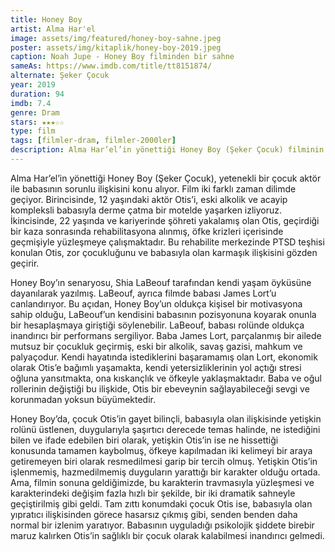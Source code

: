```yaml
---
title: Honey Boy
artist: Alma Har'el
image: assets/img/featured/honey-boy-sahne.jpeg
poster: assets/img/kitaplik/honey-boy-2019.jpeg
caption: Noah Jupe - Honey Boy filminden bir sahne
sameAs: https://www.imdb.com/title/tt8151874/
alternate: Şeker Çocuk
year: 2019
duration: 94
imdb: 7.4
genre: Dram
stars: ★★★☆☆
type: film
tags: [filmler-dram, filmler-2000ler]
description: Alma Har’el’in yönettiği Honey Boy (Şeker Çocuk) filminin eleştirisi.
---
```


Alma Har’el’in yönettiği Honey Boy (Şeker Çocuk), yetenekli bir çocuk aktör ile babasının sorunlu ilişkisini konu alıyor. Film iki farklı zaman dilimde geçiyor. Birincisinde, 12 yaşındaki aktör Otis’i, eski alkolik ve acayip kompleksli babasıyla derme çatma bir motelde yaşarken izliyoruz. İkincisinde, 22 yaşında ve kariyerinde şöhreti yakalamış olan Otis, geçirdiği bir kaza sonrasında rehabilitasyona alınmış, öfke krizleri içerisinde geçmişiyle yüzleşmeye çalışmaktadır. Bu rehabilite merkezinde PTSD teşhisi konulan Otis, zor çocukluğunu ve babasıyla olan karmaşık ilişkisini gözden geçirir. 

Honey Boy’ın senaryosu, Shia LaBeouf tarafından kendi yaşam öyküsüne dayanılarak yazılmış. LaBeouf, ayrıca filmde babası James Lort’u canlandırıyor. Bu açıdan, Honey Boy’un oldukça kişisel bir motivasyona sahip olduğu, LaBeouf’un kendisini babasının pozisyonuna koyarak onunla bir hesaplaşmaya giriştiği söylenebilir. LaBeouf, babası rolünde oldukça inandırıcı bir performans sergiliyor. Baba James Lort, parçalanmış bir ailede mutsuz bir çocukluk geçirmiş, eski bir alkolik, savaş gazisi, mahkum ve palyaçodur. Kendi hayatında istediklerini başaramamış olan Lort, ekonomik olarak Otis’e bağımlı yaşamakta, kendi yetersizliklerinin yol açtığı stresi oğluna yansıtmakta, ona kıskançlık ve öfkeyle yaklaşmaktadır. Baba ve oğul rollerinin değiştiği bu ilişkide, Otis bir ebeveynin sağlayabileceği sevgi ve korunmadan yoksun büyümektedir. 

Honey Boy’da, çocuk Otis’in gayet bilinçli, babasıyla olan ilişkisinde yetişkin rolünü üstlenen, duygularıyla şaşırtıcı derecede temas halinde, ne istediğini bilen ve ifade edebilen biri olarak, yetişkin Otis’in ise ne hissettiği konusunda tamamen kaybolmuş, öfkeye kapılmadan iki kelimeyi bir araya getiremeyen biri olarak resmedilmesi garip bir tercih olmuş. Yetişkin Otis’in işlenmemiş, hazmedilmemiş duyguların yarattığı bir karakter olduğu ortada. Ama, filmin sonuna geldiğimizde, bu karakterin travmasıyla yüzleşmesi ve karakterindeki değişim fazla hızlı bir şekilde, bir iki dramatik sahneyle geçiştirilmiş gibi geldi. Tam zıttı konumdaki çocuk Otis ise, babasıyla olan yıpratıcı ilişkisinden görece hasarsız çıkmış gibi, senden benden daha normal bir izlenim yaratıyor. Babasının uyguladığı psikolojik şiddete birebir maruz kalırken Otis’in sağlıklı bir çocuk olarak kalabilmesi inandırıcı gelmedi. 

